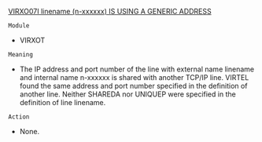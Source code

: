 [VIRXO07I linename (n-xxxxxx) IS USING A GENERIC ADDRESS](https://virtel.readthedocs.io/en/latest/manuals/virtel/Virtel459MG/messages.html?highlight=VIRXO07I#VIRXO07I)

`Module`
- VIRXOT

`Meaning`
- The IP address and port number of the line with external name linename and internal name n-xxxxxx is shared with another TCP/IP line. VIRTEL found the same address and port number specified in the definition of another line. Neither SHAREDA nor UNIQUEP were specified in the definition of line linename.

`Action`
- None.
